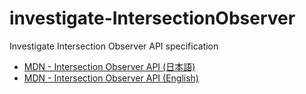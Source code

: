 # investigate-IntersectionObserver
Investigate Intersection Observer API specification

- [MDN - Intersection Observer API (日本語)](https://developer.mozilla.org/ja/docs/Web/API/Intersection_Observer_API)
- [MDN - Intersection Observer API (English)](https://developer.mozilla.org/en-US/docs/Web/API/Intersection_Observer_API)
